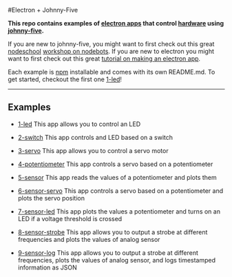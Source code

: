 #Electron + Johnny-Five

**This repo contains examples of [electron apps](http://electron.atom.io/) that control [hardware](http://johnny-five.io/platform-support/) using [johnny-five](http://johnny-five.io/).**

If you are new to johnny-five, you might want to first check out this great [nodeschool](http://nodeschool.io/) [workshop on nodebots](https://github.com/tableflip/nodebot-workshop). If you are new to electron you might want to first check out this great [tutorial on making an electron app](https://medium.com/developers-writing/building-a-desktop-application-with-electron-204203eeb658).

Each example is [npm](https://www.npmjs.com/) installable and comes with its own README.md. To get started, checkout the first one [1-led](https://github.com/sofroniewn/electron-johnny-five-examples/tree/master/1-led)!

---

## Examples
- [1-led](https://github.com/sofroniewn/electron-johnny-five-examples/tree/master/1-led)
This app allows you to control an LED

- [2-switch](https://github.com/sofroniewn/electron-johnny-five-examples/tree/master/2-switch)
This app controls and LED based on a switch

- [3-servo](https://github.com/sofroniewn/electron-johnny-five-examples/tree/master/3-servo)
This app allows you to control a servo motor

- [4-potentiometer](https://github.com/sofroniewn/electron-johnny-five-examples/tree/master/4-potentiometer)
This app controls a servo based on a potentiometer

- [5-sensor](https://github.com/sofroniewn/electron-johnny-five-examples/tree/master/5-sensor)
This app reads the values of a potentiometer and plots them

- [6-sensor-servo](https://github.com/sofroniewn/electron-johnny-five-examples/tree/master/6-sensor-servo)
This app controls a servo based on a potentiometer and plots the servo position

- [7-sensor-led](https://github.com/sofroniewn/electron-johnny-five-examples/tree/master/7-sensor-led)
This app plots the values a potentiometer and turns on an LED if a voltage threshold is crossed

- [8-sensor-strobe](https://github.com/sofroniewn/electron-johnny-five-examples/tree/master/8-sensor-strobe)
This app allows you to output a strobe at different frequencies and plots the values of analog sensor


- [9-sensor-log](https://github.com/sofroniewn/electron-johnny-five-examples/tree/master/9-sensor-log)
This app allows you to output a strobe at different frequencies, plots the values of analog sensor, and logs timestamped information as JSON
